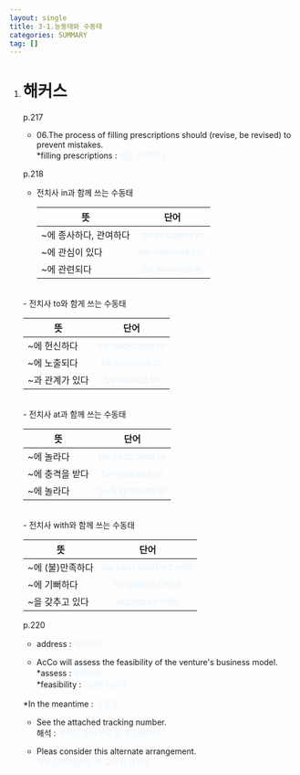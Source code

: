 ```yaml
---
layout: single
title: 3-1.능동태와 수동태
categories: SUMMARY
tag: []
---
```


1. # 해커스
   p.217   
   - 06.The process of filling prescriptions should (revise, be revised) to prevent mistakes.   
   *filling prescriptions : <span style="color:#E8F5FF">약을 조제하다</span>

   p.218   
   - 전치사 in과 함께 쓰는 수동태   

      |               뜻              |                   단어                |
      |-------------------------------|:------------------------------------:|
      | ~에 종사하다, 관여하다 |<span style="color:#E8F5FF">be engaged in</span>|
      | ~에 관심이 있다 |<span style="color:#E8F5FF">be interested in</span>|
      |~에 관련되다 |<span style="color:#E8F5FF">be involved in</span>|

   <br>
   - 전치사 to와 함게 쓰는 수동태   

      |               뜻              |                   단어                |
      |-------------------------------|:------------------------------------:|
      |~에 헌신하다|<span style="color:#E8F5FF">be dedicated to</span>|
      |~에 노출되다|<span style="color:#E8F5FF">be exposed to</span>|
      |~과 관계가 있다|<span style="color:#E8F5FF">be related to</span>|

   <br>
   - 전치사 at과 함께 쓰는 수동태   

      |               뜻              |                   단어                |
      |-------------------------------|:------------------------------------:|
      |~에 놀라다|<span style="color:#E8F5FF">be dedicated to</span>|
      |~에 충격을 받다|<span style="color:#E8F5FF">be shocked to</span>|
      |~에 놀라다|<span style="color:#E8F5FF">be frightened at</span>|

   <br>
   - 전치사 with와 함께 쓰는 수동태   

      |               뜻              |                   단어                |
      |-------------------------------|:------------------------------------:|
      |~에 (불)만족하다|<span style="color:#E8F5FF">be (dis)satisfied with</span>|
      |~에 기뻐하다|<span style="color:#E8F5FF">be pleased with</span>|
      |~을 갖추고 있다|<span style="color:#E8F5FF">equipped with</span>|

   p.220   
   - address : <span style="color:#E8F5FF">제기하다</span>   
   
   - AcCo will assess the feasibility of the venture's business model.   
   *assess : <span style="color:#E8F5FF">평가하다</span>   
   *feasibility : <span style="color:#E8F5FF">(실행)가능성</span>   

   *In the meantime : <span style="color:#E8F5FF">그동안</span>   

   - See the attached tracking number.   
   해석 : <span style="color:#E8F5FF">부착된 추적 번호를 확인해봐라</span>   

   - Pleas consider this alternate arrangement.   
   <span style="color:#E8F5FF">제발 고려해달라. 이 교체된 계획을</span>   
   